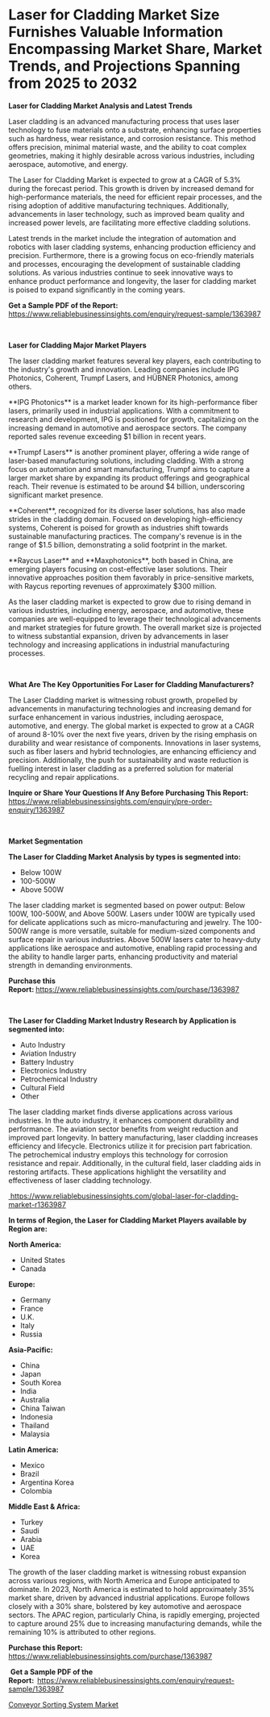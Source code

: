 <p><h1>Laser for Cladding Market Size Furnishes Valuable Information Encompassing Market Share, Market Trends, and Projections Spanning from 2025 to 2032</h1></p><p><strong>Laser for Cladding Market Analysis and Latest Trends</strong></p>
<p><p>Laser cladding is an advanced manufacturing process that uses laser technology to fuse materials onto a substrate, enhancing surface properties such as hardness, wear resistance, and corrosion resistance. This method offers precision, minimal material waste, and the ability to coat complex geometries, making it highly desirable across various industries, including aerospace, automotive, and energy.</p><p>The Laser for Cladding Market is expected to grow at a CAGR of 5.3% during the forecast period. This growth is driven by increased demand for high-performance materials, the need for efficient repair processes, and the rising adoption of additive manufacturing techniques. Additionally, advancements in laser technology, such as improved beam quality and increased power levels, are facilitating more effective cladding solutions.</p><p>Latest trends in the market include the integration of automation and robotics with laser cladding systems, enhancing production efficiency and precision. Furthermore, there is a growing focus on eco-friendly materials and processes, encouraging the development of sustainable cladding solutions. As various industries continue to seek innovative ways to enhance product performance and longevity, the laser for cladding market is poised to expand significantly in the coming years.</p></p>
<p><strong>Get a Sample PDF of the Report:&nbsp;</strong> <a href="https://www.reliablebusinessinsights.com/enquiry/request-sample/1363987?utm_campaign=2245&utm_medium=2&utm_source=Github&utm_content=ia&utm_term=28022025&utm_id=laser-for-cladding">https://www.reliablebusinessinsights.com/enquiry/request-sample/1363987</a></p>
<p>&nbsp;</p>
<p><strong>Laser for Cladding Major Market Players</strong></p>
<p><p>The laser cladding market features several key players, each contributing to the industry's growth and innovation. Leading companies include IPG Photonics, Coherent, Trumpf Lasers, and HÜBNER Photonics, among others. </p><p>**IPG Photonics** is a market leader known for its high-performance fiber lasers, primarily used in industrial applications. With a commitment to research and development, IPG is positioned for growth, capitalizing on the increasing demand in automotive and aerospace sectors. The company reported sales revenue exceeding $1 billion in recent years.</p><p>**Trumpf Lasers** is another prominent player, offering a wide range of laser-based manufacturing solutions, including cladding. With a strong focus on automation and smart manufacturing, Trumpf aims to capture a larger market share by expanding its product offerings and geographical reach. Their revenue is estimated to be around $4 billion, underscoring significant market presence.</p><p>**Coherent**, recognized for its diverse laser solutions, has also made strides in the cladding domain. Focused on developing high-efficiency systems, Coherent is poised for growth as industries shift towards sustainable manufacturing practices. The company's revenue is in the range of $1.5 billion, demonstrating a solid footprint in the market.</p><p>**Raycus Laser** and **Maxphotonics**, both based in China, are emerging players focusing on cost-effective laser solutions. Their innovative approaches position them favorably in price-sensitive markets, with Raycus reporting revenues of approximately $300 million.</p><p>As the laser cladding market is expected to grow due to rising demand in various industries, including energy, aerospace, and automotive, these companies are well-equipped to leverage their technological advancements and market strategies for future growth. The overall market size is projected to witness substantial expansion, driven by advancements in laser technology and increasing applications in industrial manufacturing processes.</p></p>
<p>&nbsp;</p>
<p><strong>What Are The Key Opportunities For Laser for Cladding Manufacturers?</strong></p>
<p><p>The Laser Cladding market is witnessing robust growth, propelled by advancements in manufacturing technologies and increasing demand for surface enhancement in various industries, including aerospace, automotive, and energy. The global market is expected to grow at a CAGR of around 8-10% over the next five years, driven by the rising emphasis on durability and wear resistance of components. Innovations in laser systems, such as fiber lasers and hybrid technologies, are enhancing efficiency and precision. Additionally, the push for sustainability and waste reduction is fuelling interest in laser cladding as a preferred solution for material recycling and repair applications.</p></p>
<p><strong>Inquire or Share Your Questions If Any Before Purchasing This Report:</strong> <a href="https://www.reliablebusinessinsights.com/enquiry/pre-order-enquiry/1363987?utm_campaign=2245&utm_medium=2&utm_source=Github&utm_content=ia&utm_term=28022025&utm_id=laser-for-cladding">https://www.reliablebusinessinsights.com/enquiry/pre-order-enquiry/1363987</a></p>
<p>&nbsp;</p>
<p><strong>Market Segmentation</strong></p>
<p><strong>The Laser for Cladding Market Analysis by types is segmented into:</strong></p>
<p><ul><li>Below 100W</li><li>100-500W</li><li>Above 500W</li></ul></p>
<p><p>The laser cladding market is segmented based on power output: Below 100W, 100-500W, and Above 500W. Lasers under 100W are typically used for delicate applications such as micro-manufacturing and jewelry. The 100-500W range is more versatile, suitable for medium-sized components and surface repair in various industries. Above 500W lasers cater to heavy-duty applications like aerospace and automotive, enabling rapid processing and the ability to handle larger parts, enhancing productivity and material strength in demanding environments.</p></p>
<p><strong>Purchase this Report:&nbsp;</strong><a href="https://www.reliablebusinessinsights.com/purchase/1363987?utm_campaign=2245&utm_medium=2&utm_source=Github&utm_content=ia&utm_term=28022025&utm_id=laser-for-cladding">https://www.reliablebusinessinsights.com/purchase/1363987</a></p>
<p>&nbsp;</p>
<p><strong>The Laser for Cladding Market Industry Research by Application is segmented into:</strong></p>
<p><ul><li>Auto Industry</li><li>Aviation Industry</li><li>Battery Industry</li><li>Electronics Industry</li><li>Petrochemical Industry</li><li>Cultural Field</li><li>Other</li></ul></p>
<p><p>The laser cladding market finds diverse applications across various industries. In the auto industry, it enhances component durability and performance. The aviation sector benefits from weight reduction and improved part longevity. In battery manufacturing, laser cladding increases efficiency and lifecycle. Electronics utilize it for precision part fabrication. The petrochemical industry employs this technology for corrosion resistance and repair. Additionally, in the cultural field, laser cladding aids in restoring artifacts. These applications highlight the versatility and effectiveness of laser cladding technology.</p></p>
<p><a href="https://www.reliablebusinessinsights.com/global-laser-for-cladding-market-r1363987?utm_campaign=2245&utm_medium=2&utm_source=Github&utm_content=ia&utm_term=28022025&utm_id=laser-for-cladding">&nbsp;https://www.reliablebusinessinsights.com/global-laser-for-cladding-market-r1363987</a></p>
<p><strong>In terms of Region, the Laser for Cladding Market Players available by Region are:</strong></p>
<p>
    <p> <strong> North America: </strong>
        <ul>
            <li>United States</li>
            <li>Canada</li>
        </ul>
        </p> 
    <p> <strong> Europe: </strong>
        <ul>
            <li>Germany</li>
            <li>France</li>
            <li>U.K.</li>
            <li>Italy</li>
            <li>Russia</li>
        </ul>
        </p> 
    <p> <strong> Asia-Pacific: </strong>
        <ul>
            <li>China</li>
            <li>Japan</li>
            <li>South Korea</li>
            <li>India</li>
            <li>Australia</li>
            <li>China Taiwan</li>
            <li>Indonesia</li>
            <li>Thailand</li>
            <li>Malaysia</li>
        </ul>
        </p> 
    <p> <strong> Latin America: </strong>
        <ul>
            <li>Mexico</li>
            <li>Brazil</li>
            <li>Argentina Korea</li>
            <li>Colombia</li>
        </ul>
        </p> 
    <p> <strong> Middle East & Africa: </strong>
        <ul>
            <li>Turkey</li>
            <li>Saudi</li>
            <li>Arabia</li>
            <li>UAE</li>
            <li>Korea</li>
        </ul>
    </p>
    </p>
<p><p>The growth of the laser cladding market is witnessing robust expansion across various regions, with North America and Europe anticipated to dominate. In 2023, North America is estimated to hold approximately 35% market share, driven by advanced industrial applications. Europe follows closely with a 30% share, bolstered by key automotive and aerospace sectors. The APAC region, particularly China, is rapidly emerging, projected to capture around 25% due to increasing manufacturing demands, while the remaining 10% is attributed to other regions.</p></p>
<p><strong>Purchase this Report: </strong><a href="https://www.reliablebusinessinsights.com/purchase/1363987?utm_campaign=2245&utm_medium=2&utm_source=Github&utm_content=ia&utm_term=28022025&utm_id=laser-for-cladding">https://www.reliablebusinessinsights.com/purchase/1363987</a></p>
<p>&nbsp;<strong>Get a Sample PDF of the Report:&nbsp;&nbsp;</strong><a href="https://www.reliablebusinessinsights.com/enquiry/request-sample/1363987?utm_campaign=2245&utm_medium=2&utm_source=Github&utm_content=ia&utm_term=28022025&utm_id=laser-for-cladding">https://www.reliablebusinessinsights.com/enquiry/request-sample/1363987</a></p>
<p><strong></strong></p>
<p><p><a href="https://github.com/donkalucine10/Market-Research-Report-List-1/blob/main/conveyor-sorting-system-market.md?utm_campaign=2245&utm_medium=2&utm_source=Github&utm_content=ia&utm_term=28022025&utm_id=laser-for-cladding">Conveyor Sorting System Market</a></p></p>